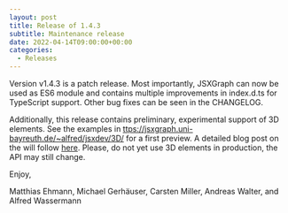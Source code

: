 ```yaml
---
layout: post
title: Release of 1.4.3
subtitle: Maintenance release
date: 2022-04-14T09:00:00+00:00
categories:
  - Releases
---
```


Version v1.4.3 is a patch release. Most importantly, JSXGraph can now be used as ES6 module and 
contains multiple improvements in index.d.ts for TypeScript support. 
Other bug fixes can be seen in the CHANGELOG.

Additionally, this release contains preliminary, experimental support of 3D elements. 
See the examples in <ttps://jsxgraph.uni-bayreuth.de/~alfred/jsxdev/3D/> for a first preview. 
A detailed blog post on the will follow [here](https://jsxgraph.org/wp/blog/). 
Please, do not yet use 3D elements in production, the API may still change.

Enjoy,

Matthias Ehmann, Michael Gerhäuser, Carsten Miller, Andreas Walter, and Alfred Wassermann
